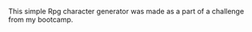 This simple Rpg character generator was made as a part of a challenge from my bootcamp.

<!-- Bunun için genel formatı hatırlayın:

    const [someStateName, setSomeStateName] = useState(yourValueHere)

Şimdi sadece talimatlardaki gerçek isimleri ve değerleri girmeniz yeterli (Bu durumda değerimiz, içinde bir sürü özellik ve değer bulunan bir nesnedir).

Bu fonksiyonun, characterData state'ini bildirirken aynı zamanda bildirilmesi yeterlidir. Fonksiyonla başka bir şey yapmanıza gerek yok. Fazla karmaşık düşünmeyin, public içerisindeki preview.png'de sizden istenilen sonucu bulabilirsiniz.
-->
